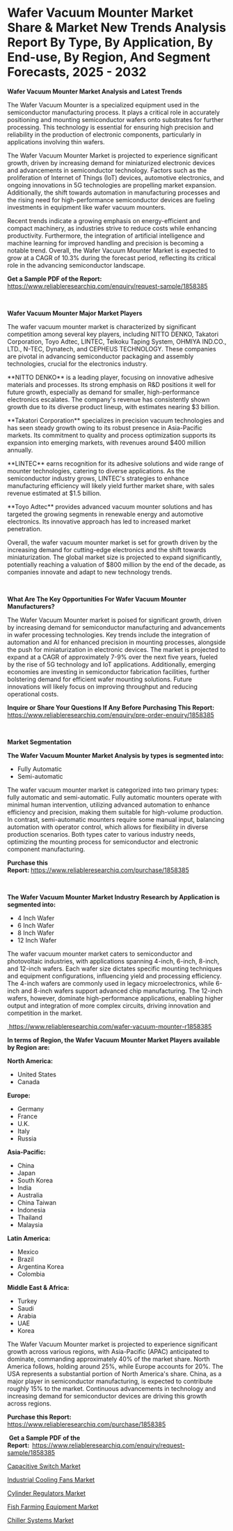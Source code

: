 <p><h1>Wafer Vacuum Mounter Market Share & Market New Trends Analysis Report By Type, By Application, By End-use, By Region, And Segment Forecasts, 2025 - 2032</h1></p><p><strong>Wafer Vacuum Mounter Market Analysis and Latest Trends</strong></p>
<p><p>The Wafer Vacuum Mounter is a specialized equipment used in the semiconductor manufacturing process. It plays a critical role in accurately positioning and mounting semiconductor wafers onto substrates for further processing. This technology is essential for ensuring high precision and reliability in the production of electronic components, particularly in applications involving thin wafers.</p><p>The Wafer Vacuum Mounter Market is projected to experience significant growth, driven by increasing demand for miniaturized electronic devices and advancements in semiconductor technology. Factors such as the proliferation of Internet of Things (IoT) devices, automotive electronics, and ongoing innovations in 5G technologies are propelling market expansion. Additionally, the shift towards automation in manufacturing processes and the rising need for high-performance semiconductor devices are fueling investments in equipment like wafer vacuum mounters.</p><p>Recent trends indicate a growing emphasis on energy-efficient and compact machinery, as industries strive to reduce costs while enhancing productivity. Furthermore, the integration of artificial intelligence and machine learning for improved handling and precision is becoming a notable trend. Overall, the Wafer Vacuum Mounter Market is expected to grow at a CAGR of 10.3% during the forecast period, reflecting its critical role in the advancing semiconductor landscape.</p></p>
<p><strong>Get a Sample PDF of the Report:&nbsp;</strong> <a href="https://www.reliableresearchiq.com/enquiry/request-sample/1858385?utm_campaign=1900&utm_medium=2&utm_source=Github&utm_content=ia&utm_term=28022025&utm_id=wafer-vacuum-mounter">https://www.reliableresearchiq.com/enquiry/request-sample/1858385</a></p>
<p>&nbsp;</p>
<p><strong>Wafer Vacuum Mounter Major Market Players</strong></p>
<p><p>The wafer vacuum mounter market is characterized by significant competition among several key players, including NITTO DENKO, Takatori Corporation, Toyo Adtec, LINTEC, Teikoku Taping System, OHMIYA IND.CO., LTD., N-TEC, Dynatech, and CEPHEUS TECHNOLOGY. These companies are pivotal in advancing semiconductor packaging and assembly technologies, crucial for the electronics industry.</p><p>**NITTO DENKO** is a leading player, focusing on innovative adhesive materials and processes. Its strong emphasis on R&D positions it well for future growth, especially as demand for smaller, high-performance electronics escalates. The company's revenue has consistently shown growth due to its diverse product lineup, with estimates nearing $3 billion.</p><p>**Takatori Corporation** specializes in precision vacuum technologies and has seen steady growth owing to its robust presence in Asia-Pacific markets. Its commitment to quality and process optimization supports its expansion into emerging markets, with revenues around $400 million annually.</p><p>**LINTEC** earns recognition for its adhesive solutions and wide range of mounter technologies, catering to diverse applications. As the semiconductor industry grows, LINTEC's strategies to enhance manufacturing efficiency will likely yield further market share, with sales revenue estimated at $1.5 billion.</p><p>**Toyo Adtec** provides advanced vacuum mounter solutions and has targeted the growing segments in renewable energy and automotive electronics. Its innovative approach has led to increased market penetration.</p><p>Overall, the wafer vacuum mounter market is set for growth driven by the increasing demand for cutting-edge electronics and the shift towards miniaturization. The global market size is projected to expand significantly, potentially reaching a valuation of $800 million by the end of the decade, as companies innovate and adapt to new technology trends.</p></p>
<p>&nbsp;</p>
<p><strong>What Are The Key Opportunities For Wafer Vacuum Mounter Manufacturers?</strong></p>
<p><p>The Wafer Vacuum Mounter market is poised for significant growth, driven by increasing demand for semiconductor manufacturing and advancements in wafer processing technologies. Key trends include the integration of automation and AI for enhanced precision in mounting processes, alongside the push for miniaturization in electronic devices. The market is projected to expand at a CAGR of approximately 7-9% over the next five years, fueled by the rise of 5G technology and IoT applications. Additionally, emerging economies are investing in semiconductor fabrication facilities, further bolstering demand for efficient wafer mounting solutions. Future innovations will likely focus on improving throughput and reducing operational costs.</p></p>
<p><strong>Inquire or Share Your Questions If Any Before Purchasing This Report:</strong> <a href="https://www.reliableresearchiq.com/enquiry/pre-order-enquiry/1858385?utm_campaign=1900&utm_medium=2&utm_source=Github&utm_content=ia&utm_term=28022025&utm_id=wafer-vacuum-mounter">https://www.reliableresearchiq.com/enquiry/pre-order-enquiry/1858385</a></p>
<p>&nbsp;</p>
<p><strong>Market Segmentation</strong></p>
<p><strong>The Wafer Vacuum Mounter Market Analysis by types is segmented into:</strong></p>
<p><ul><li>Fully Automatic</li><li>Semi-automatic</li></ul></p>
<p><p>The wafer vacuum mounter market is categorized into two primary types: fully automatic and semi-automatic. Fully automatic mounters operate with minimal human intervention, utilizing advanced automation to enhance efficiency and precision, making them suitable for high-volume production. In contrast, semi-automatic mounters require some manual input, balancing automation with operator control, which allows for flexibility in diverse production scenarios. Both types cater to various industry needs, optimizing the mounting process for semiconductor and electronic component manufacturing.</p></p>
<p><strong>Purchase this Report:&nbsp;</strong><a href="https://www.reliableresearchiq.com/purchase/1858385?utm_campaign=1900&utm_medium=2&utm_source=Github&utm_content=ia&utm_term=28022025&utm_id=wafer-vacuum-mounter">https://www.reliableresearchiq.com/purchase/1858385</a></p>
<p>&nbsp;</p>
<p><strong>The Wafer Vacuum Mounter Market Industry Research by Application is segmented into:</strong></p>
<p><ul><li>4 Inch Wafer</li><li>6 Inch Wafer</li><li>8 Inch Wafer</li><li>12 Inch Wafer</li></ul></p>
<p><p>The wafer vacuum mounter market caters to semiconductor and photovoltaic industries, with applications spanning 4-inch, 6-inch, 8-inch, and 12-inch wafers. Each wafer size dictates specific mounting techniques and equipment configurations, influencing yield and processing efficiency. The 4-inch wafers are commonly used in legacy microelectronics, while 6-inch and 8-inch wafers support advanced chip manufacturing. The 12-inch wafers, however, dominate high-performance applications, enabling higher output and integration of more complex circuits, driving innovation and competition in the market.</p></p>
<p><a href="https://www.reliableresearchiq.com/wafer-vacuum-mounter-r1858385?utm_campaign=1900&utm_medium=2&utm_source=Github&utm_content=ia&utm_term=28022025&utm_id=wafer-vacuum-mounter">&nbsp;https://www.reliableresearchiq.com/wafer-vacuum-mounter-r1858385</a></p>
<p><strong>In terms of Region, the Wafer Vacuum Mounter Market Players available by Region are:</strong></p>
<p>
    <p> <strong> North America: </strong>
        <ul>
            <li>United States</li>
            <li>Canada</li>
        </ul>
        </p> 
    <p> <strong> Europe: </strong>
        <ul>
            <li>Germany</li>
            <li>France</li>
            <li>U.K.</li>
            <li>Italy</li>
            <li>Russia</li>
        </ul>
        </p> 
    <p> <strong> Asia-Pacific: </strong>
        <ul>
            <li>China</li>
            <li>Japan</li>
            <li>South Korea</li>
            <li>India</li>
            <li>Australia</li>
            <li>China Taiwan</li>
            <li>Indonesia</li>
            <li>Thailand</li>
            <li>Malaysia</li>
        </ul>
        </p> 
    <p> <strong> Latin America: </strong>
        <ul>
            <li>Mexico</li>
            <li>Brazil</li>
            <li>Argentina Korea</li>
            <li>Colombia</li>
        </ul>
        </p> 
    <p> <strong> Middle East & Africa: </strong>
        <ul>
            <li>Turkey</li>
            <li>Saudi</li>
            <li>Arabia</li>
            <li>UAE</li>
            <li>Korea</li>
        </ul>
    </p>
    </p>
<p><p>The Wafer Vacuum Mounter market is projected to experience significant growth across various regions, with Asia-Pacific (APAC) anticipated to dominate, commanding approximately 40% of the market share. North America follows, holding around 25%, while Europe accounts for 20%. The USA represents a substantial portion of North America's share. China, as a major player in semiconductor manufacturing, is expected to contribute roughly 15% to the market. Continuous advancements in technology and increasing demand for semiconductor devices are driving this growth across regions.</p></p>
<p><strong>Purchase this Report: </strong><a href="https://www.reliableresearchiq.com/purchase/1858385?utm_campaign=1900&utm_medium=2&utm_source=Github&utm_content=ia&utm_term=28022025&utm_id=wafer-vacuum-mounter">https://www.reliableresearchiq.com/purchase/1858385</a></p>
<p>&nbsp;<strong>Get a Sample PDF of the Report:&nbsp;&nbsp;</strong><a href="https://www.reliableresearchiq.com/enquiry/request-sample/1858385?utm_campaign=1900&utm_medium=2&utm_source=Github&utm_content=ia&utm_term=28022025&utm_id=wafer-vacuum-mounter">https://www.reliableresearchiq.com/enquiry/request-sample/1858385</a></p>
<p><strong></strong></p>
<p><p><a href="https://github.com/ozolsgasko02/Market-Research-Report-List-1/blob/main/capacitive-switch-market.md?utm_campaign=1900&utm_medium=2&utm_source=Github&utm_content=ia&utm_term=28022025&utm_id=wafer-vacuum-mounter">Capacitive Switch Market</a></p><p><a href="https://github.com/provorikovar/Market-Research-Report-List-7/blob/main/industrial-cooling-fans-market.md?utm_campaign=1900&utm_medium=2&utm_source=Github&utm_content=ia&utm_term=28022025&utm_id=wafer-vacuum-mounter">Industrial Cooling Fans Market</a></p><p><a href="https://github.com/CliffMedina6/Market-Research-Report-List-7/blob/main/cylinder-regulators-market.md?utm_campaign=1900&utm_medium=2&utm_source=Github&utm_content=ia&utm_term=28022025&utm_id=wafer-vacuum-mounter">Cylinder Regulators Market</a></p><p><a href="https://github.com/eutonfunai20/Market-Research-Report-List-1/blob/main/fish-farming-equipment-market.md?utm_campaign=1900&utm_medium=2&utm_source=Github&utm_content=ia&utm_term=28022025&utm_id=wafer-vacuum-mounter">Fish Farming Equipment Market</a></p><p><a href="https://github.com/joubehobock75/Market-Research-Report-List-1/blob/main/chiller-systems-market.md?utm_campaign=1900&utm_medium=2&utm_source=Github&utm_content=ia&utm_term=28022025&utm_id=wafer-vacuum-mounter">Chiller Systems Market</a></p></p>